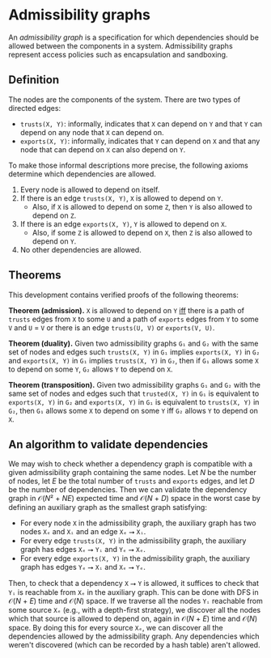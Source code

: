 # Admissibility graphs

An *admissibility graph* is a specification for which dependencies should be allowed between the components in a system. Admissibility graphs represent access policies such as encapsulation and sandboxing.

## Definition

The nodes are the components of the system. There are two types of directed edges:

- `trusts(X, Y)`: informally, indicates that `X` can depend on `Y` and that `Y` can depend on any node that `X` can depend on.
- `exports(X, Y)`: informally, indicates that `Y` can depend on `X` and that any node that can depend on `X` can also depend on `Y`.

To make those informal descriptions more precise, the following axioms determine which dependencies are allowed.

1. Every node is allowed to depend on itself.
2. If there is an edge `trusts(X, Y)`, `X` is allowed to depend on `Y`.
   - Also, if `X` is allowed to depend on some `Z`, then `Y` is also allowed to depend on `Z`.
3. If there is an edge `exports(X, Y)`, `Y` is allowed to depend on `X`.
   - Also, if some `Z` is allowed to depend on `X`, then `Z` is also allowed to depend on `Y`.
4. No other dependencies are allowed.

## Theorems

This development contains verified proofs of the following theorems:

**Theorem (admission).** `X` is allowed to depend on `Y` [iff](https://en.wikipedia.org/wiki/If_and_only_if) there is a path of `trusts` edges from `X` to some `U` and a path of `exports` edges from `Y` to some `V` and `U` = `V` or there is an edge `trusts(U, V)` or `exports(V, U)`.

**Theorem (duality).** Given two admissibility graphs `G₁` and `G₂` with the same set of nodes and edges such `trusts(X, Y)` in `G₁` implies `exports(X, Y)` in `G₂` and `exports(X, Y)` in `G₁` implies `trusts(X, Y)` in `G₂`, then if `G₁` allows some `X` to depend on some `Y`, `G₂` allows `Y` to depend on `X`.

**Theorem (transposition).** Given two admissibility graphs `G₁` and `G₂` with the same set of nodes and edges such that `trusted(X, Y)` in `G₁` is equivalent to `exports(X, Y)` in `G₂` and `exports(X, Y)` in `G₁` is equivalent to `trusts(X, Y)` in `G₂`, then `G₁` allows some `X` to depend on some `Y` iff `G₂` allows `Y` to depend on `X`.

## An algorithm to validate dependencies

We may wish to check whether a dependency graph is compatible with a given admissibility graph containing the same nodes. Let *N* be the number of nodes, let *E* be the total number of `trusts` and `exports` edges, and let *D* be the number of dependencies. Then we can validate the dependency graph in 𝒪(*N*² + *NE*) expected time and 𝒪(*N* + *D*) space in the worst case by defining an auxiliary graph as the smallest graph satisfying:

- For every node `X` in the admissibility graph, the auxiliary graph has two nodes `Xₑ` and `Xᵢ` and an edge `Xₑ` ⭢ `Xᵢ`.
- For every edge `trusts(X, Y)` in the admissibility graph, the auxiliary graph has edges `Xₑ` ⭢ `Yᵢ` and `Yₑ` ⭢ `Xₑ`.
- For every edge `exports(X, Y)` in the admissibility graph, the auxiliary graph has edges `Yₑ` ⭢ `Xᵢ` and `Xₑ` ⭢ `Yₑ`.

Then, to check that a dependency `X` ⭢ `Y` is allowed, it suffices to check that `Yᵢ` is reachable from `Xₑ` in the auxiliary graph. This can be done with DFS in 𝒪(*N* + *E*) time and 𝒪(*N*) space. If we traverse all the nodes `Yᵢ` reachable from some source `Xₑ` (e.g., with a depth-first strategy), we discover all the nodes which that source is allowed to depend on, again in 𝒪(*N* + *E*) time and 𝒪(*N*) space. By doing this for every source `Xₑ`, we can discover all the dependencies allowed by the admissibility graph. Any dependencies which weren't discovered (which can be recorded by a hash table) aren't allowed.
